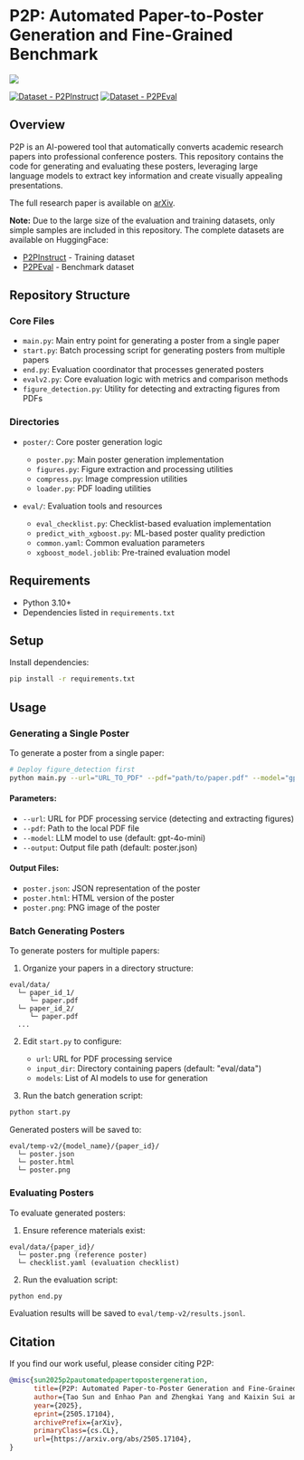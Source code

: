 # P2P: Automated Paper-to-Poster Generation and Fine-Grained Benchmark

[![](https://img.shields.io/badge/arXiv-2505.17104-b31b1b.svg?style=for-the-badge)](https://arxiv.org/abs/2505.17104)

[![Dataset - P2PInstruct](https://img.shields.io/badge/Dataset-P2PInstruct-blue)](https://huggingface.co/datasets/ASC8384/P2PInstruct)
[![Dataset - P2PEval](https://img.shields.io/badge/Dataset-P2PEval-blue)](https://huggingface.co/datasets/ASC8384/P2PEval)



## Overview

P2P is an AI-powered tool that automatically converts academic research papers into professional conference posters. This repository contains the code for generating and evaluating these posters, leveraging large language models to extract key information and create visually appealing presentations.

The full research paper is available on [arXiv](https://arxiv.org/abs/2505.17104).

**Note:** Due to the large size of the evaluation and training datasets, only simple samples are included in this repository. The complete datasets are available on HuggingFace:
- [P2PInstruct](https://huggingface.co/datasets/ASC8384/P2PInstruct) - Training dataset
- [P2PEval](https://huggingface.co/datasets/ASC8384/P2PEval) - Benchmark dataset

## Repository Structure

### Core Files
- `main.py`: Main entry point for generating a poster from a single paper
- `start.py`: Batch processing script for generating posters from multiple papers 
- `end.py`: Evaluation coordinator that processes generated posters
- `evalv2.py`: Core evaluation logic with metrics and comparison methods
- `figure_detection.py`: Utility for detecting and extracting figures from PDFs

### Directories
- `poster/`: Core poster generation logic
  - `poster.py`: Main poster generation implementation
  - `figures.py`: Figure extraction and processing utilities
  - `compress.py`: Image compression utilities
  - `loader.py`: PDF loading utilities

- `eval/`: Evaluation tools and resources
  - `eval_checklist.py`: Checklist-based evaluation implementation
  - `predict_with_xgboost.py`: ML-based poster quality prediction
  - `common.yaml`: Common evaluation parameters
  - `xgboost_model.joblib`: Pre-trained evaluation model

## Requirements

- Python 3.10+
- Dependencies listed in `requirements.txt`

## Setup

Install dependencies:
```bash
pip install -r requirements.txt
```

## Usage

### Generating a Single Poster

To generate a poster from a single paper:

```bash
# Deploy figure_detection first
python main.py --url="URL_TO_PDF" --pdf="path/to/paper.pdf" --model="gpt-4o-mini" --output="output/poster.json"
```

#### Parameters:
- `--url`: URL for PDF processing service (detecting and extracting figures)
- `--pdf`: Path to the local PDF file
- `--model`: LLM model to use (default: gpt-4o-mini)
- `--output`: Output file path (default: poster.json)

#### Output Files:
- `poster.json`: JSON representation of the poster
- `poster.html`: HTML version of the poster
- `poster.png`: PNG image of the poster

### Batch Generating Posters

To generate posters for multiple papers:

1. Organize your papers in a directory structure:
```
eval/data/
  └─ paper_id_1/
     └─ paper.pdf
  └─ paper_id_2/
     └─ paper.pdf
  ...
```

2. Edit `start.py` to configure:
   - `url`: URL for PDF processing service
   - `input_dir`: Directory containing papers (default: "eval/data")
   - `models`: List of AI models to use for generation

3. Run the batch generation script:
```bash
python start.py
```

Generated posters will be saved to:
```
eval/temp-v2/{model_name}/{paper_id}/
  └─ poster.json
  └─ poster.html
  └─ poster.png
```

### Evaluating Posters

To evaluate generated posters:

1. Ensure reference materials exist:
```
eval/data/{paper_id}/
  └─ poster.png (reference poster)
  └─ checklist.yaml (evaluation checklist)
```

2. Run the evaluation script:
```bash
python end.py
```

Evaluation results will be saved to `eval/temp-v2/results.jsonl`.

## Citation

If you find our work useful, please consider citing P2P:

```bibtex
@misc{sun2025p2pautomatedpapertopostergeneration,
      title={P2P: Automated Paper-to-Poster Generation and Fine-Grained Benchmark}, 
      author={Tao Sun and Enhao Pan and Zhengkai Yang and Kaixin Sui and Jiajun Shi and Xianfu Cheng and Tongliang Li and Wenhao Huang and Ge Zhang and Jian Yang and Zhoujun Li},
      year={2025},
      eprint={2505.17104},
      archivePrefix={arXiv},
      primaryClass={cs.CL},
      url={https://arxiv.org/abs/2505.17104}, 
}
```
